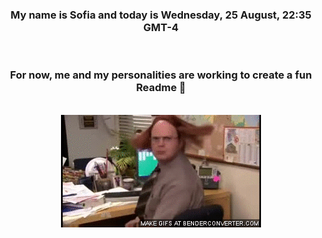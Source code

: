 


<div align="center">
<h3 >My name is Sofia and today is Wednesday, 25 August, 22:35 GMT-4</h3><br>
<h3 >For now, me and my personalities are working to create a fun Readme 👋
</h3><br>
<img src='img/dwight.gif' alt='working...'/>
</div>
